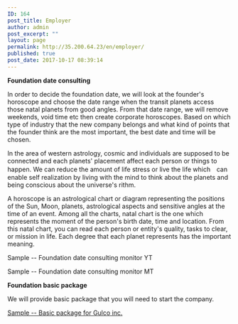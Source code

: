 ```yaml
---
ID: 164
post_title: Employer
author: admin
post_excerpt: ""
layout: page
permalink: http://35.200.64.23/en/employer/
published: true
post_date: 2017-10-17 08:39:14
---
```

<strong>Foundation date consulting</strong>

<span style="font-weight: 400;">In order to decide the foundation date, we will look at the founder's horoscope and choose the date range when the transit planets access those natal planets from good angles. From that date range, we will remove weekends, void time etc then create corporate horoscopes. Based on which type of industry that the new company belongs and what kind of points that the founder think are the most important, the best date and time will be chosen.</span>

<span style="font-weight: 400;">In the area of western astrology, cosmic and individuals are supposed to be connected and each planets' placement affect each person or things to happen. We can reduce the amount of life stress or live the life which　can enable self realization by living with the mind to think about the planets and being conscious about the universe's rithm.</span>

<span style="font-weight: 400;">A horoscope is an astrological chart or diagram representing the positions of the Sun, Moon, planets, astrological aspects and sensitive angles at the time of an event. Among all the charts, natal chart is the one which represents the moment of the person's birth date, time and location. From this natal chart, you can read each person or entity's quality, tasks to clear, or mission
in life. Each degree that each planet represents has the important meaning.</span>

Sample -- Foundation date consulting monitor YT

Sample -- Foundation date consulting monitor MT

<strong>Foundation basic package</strong>

We will provide basic package that you will need to start the company.

<a href="http://35.200.64.23/wp-content/uploads/2017/10/28.pdf">Sample -- Basic package for Gulco inc.</a>